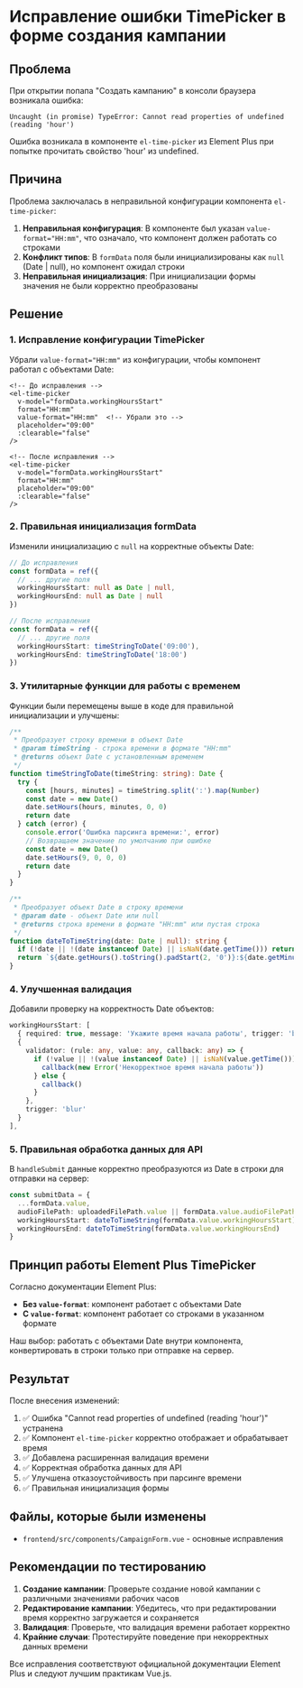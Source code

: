 # Исправление ошибки TimePicker в форме создания кампании

## Проблема

При открытии попапа "Создать кампанию" в консоли браузера возникала ошибка:

```
Uncaught (in promise) TypeError: Cannot read properties of undefined (reading 'hour')
```

Ошибка возникала в компоненте `el-time-picker` из Element Plus при попытке прочитать свойство 'hour' из undefined.

## Причина

Проблема заключалась в неправильной конфигурации компонента `el-time-picker`:

1. **Неправильная конфигурация**: В компоненте был указан `value-format="HH:mm"`, что означало, что компонент должен работать со строками
2. **Конфликт типов**: В `formData` поля были инициализированы как `null` (Date | null), но компонент ожидал строки
3. **Неправильная инициализация**: При инициализации формы значения не были корректно преобразованы

## Решение

### 1. Исправление конфигурации TimePicker

Убрали `value-format="HH:mm"` из конфигурации, чтобы компонент работал с объектами Date:

```vue
<!-- До исправления -->
<el-time-picker
  v-model="formData.workingHoursStart"
  format="HH:mm"
  value-format="HH:mm"  <!-- Убрали это -->
  placeholder="09:00"
  :clearable="false"
/>

<!-- После исправления -->
<el-time-picker
  v-model="formData.workingHoursStart"
  format="HH:mm"
  placeholder="09:00"
  :clearable="false"
/>
```

### 2. Правильная инициализация formData

Изменили инициализацию с `null` на корректные объекты Date:

```typescript
// До исправления
const formData = ref({
  // ... другие поля
  workingHoursStart: null as Date | null,
  workingHoursEnd: null as Date | null
})

// После исправления
const formData = ref({
  // ... другие поля
  workingHoursStart: timeStringToDate('09:00'),
  workingHoursEnd: timeStringToDate('18:00')
})
```

### 3. Утилитарные функции для работы с временем

Функции были перемещены выше в коде для правильной инициализации и улучшены:

```typescript
/**
 * Преобразует строку времени в объект Date
 * @param timeString - строка времени в формате "HH:mm"
 * @returns объект Date с установленным временем
 */
function timeStringToDate(timeString: string): Date {
  try {
    const [hours, minutes] = timeString.split(':').map(Number)
    const date = new Date()
    date.setHours(hours, minutes, 0, 0)
    return date
  } catch (error) {
    console.error('Ошибка парсинга времени:', error)
    // Возвращаем значение по умолчанию при ошибке
    const date = new Date()
    date.setHours(9, 0, 0, 0)
    return date
  }
}

/**
 * Преобразует объект Date в строку времени
 * @param date - объект Date или null
 * @returns строка времени в формате "HH:mm" или пустая строка
 */
function dateToTimeString(date: Date | null): string {
  if (!date || !(date instanceof Date) || isNaN(date.getTime())) return ''
  return `${date.getHours().toString().padStart(2, '0')}:${date.getMinutes().toString().padStart(2, '0')}`
}
```

### 4. Улучшенная валидация

Добавили проверку на корректность Date объектов:

```typescript
workingHoursStart: [
  { required: true, message: 'Укажите время начала работы', trigger: 'blur' },
  { 
    validator: (rule: any, value: any, callback: any) => {
      if (!value || !(value instanceof Date) || isNaN(value.getTime())) {
        callback(new Error('Некорректное время начала работы'))
      } else {
        callback()
      }
    }, 
    trigger: 'blur' 
  }
],
```

### 5. Правильная обработка данных для API

В `handleSubmit` данные корректно преобразуются из Date в строки для отправки на сервер:

```typescript
const submitData = {
  ...formData.value,
  audioFilePath: uploadedFilePath.value || formData.value.audioFilePath,
  workingHoursStart: dateToTimeString(formData.value.workingHoursStart),
  workingHoursEnd: dateToTimeString(formData.value.workingHoursEnd)
}
```

## Принцип работы Element Plus TimePicker

Согласно документации Element Plus:

- **Без `value-format`**: компонент работает с объектами Date
- **С `value-format`**: компонент работает со строками в указанном формате

Наш выбор: работать с объектами Date внутри компонента, конвертировать в строки только при отправке на сервер.

## Результат

После внесения изменений:

1. ✅ Ошибка "Cannot read properties of undefined (reading 'hour')" устранена
2. ✅ Компонент `el-time-picker` корректно отображает и обрабатывает время
3. ✅ Добавлена расширенная валидация времени
4. ✅ Корректная обработка данных для API
5. ✅ Улучшена отказоустойчивость при парсинге времени
6. ✅ Правильная инициализация формы

## Файлы, которые были изменены

- `frontend/src/components/CampaignForm.vue` - основные исправления

## Рекомендации по тестированию

1. **Создание кампании**: Проверьте создание новой кампании с различными значениями рабочих часов
2. **Редактирование кампании**: Убедитесь, что при редактировании время корректно загружается и сохраняется
3. **Валидация**: Проверьте, что валидация времени работает корректно
4. **Крайние случаи**: Протестируйте поведение при некорректных данных времени

Все исправления соответствуют официальной документации Element Plus и следуют лучшим практикам Vue.js. 